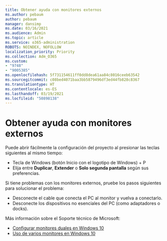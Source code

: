 ```yaml
---
title: Obtener ayuda con monitores externos
ms.author: pebaum
author: pebaum
manager: dansimp
ms.date: 03/16/2021
ms.audience: Admin
ms.topic: article
ms.service: o365-administration
ROBOTS: NOINDEX, NOFOLLOW
localization_priority: Priority
ms.collection: Adm_O365
ms.custom:
- "9748"
- "9005385"
ms.openlocfilehash: 5f731154611ff0dd8dea61aa84c8016ceeb63542
ms.sourcegitcommit: c08bed4071baa3bb5879496df3ed44fb828c8367
ms.translationtype: HT
ms.contentlocale: es-ES
ms.lasthandoff: 03/19/2021
ms.locfileid: "50898138"
---
```

# <a name="get-help-with-external-monitors"></a>Obtener ayuda con monitores externos

Puede abrir fácilmente la configuración del proyecto al presionar las teclas siguientes al mismo tiempo:

- Tecla de Windows (botón Inicio con el logotipo de Windows) + P
- Elija entre **Duplicar**, **Extender** o **Solo segunda pantalla** según sus preferencias.

Si tiene problemas con los monitores externos, pruebe los pasos siguientes para solucionar el problema:

- Desconecte el cable que conecta el PC al monitor y vuelva a conectarlo.
- Desconecte los dispositivos no esenciales del PC (como adaptadores o docks).

Más información sobre el Soporte técnico de Microsoft:

- [Configurar monitores duales en Windows 10](https://support.microsoft.com/windows/set-up-dual-monitors-on-windows-10-3d5c15dc-cc63-d850-aeb6-b41778147554)
- [Uso de varios monitores en Windows 10](https://support.microsoft.com/windows/how-to-use-multiple-monitors-in-windows-10-329c6962-5a4d-b481-7baa-bec9671f728a)

